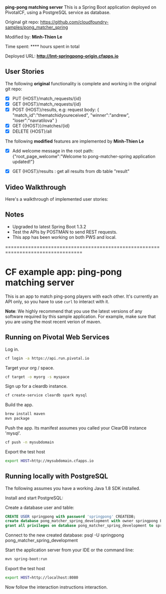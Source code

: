 **ping-pong matching server** 
	This is a Spring Boot application deployed on PivotalCF, using a PostgreSQL service as database.

Original git repo: https://github.com/cloudfoundry-samples/pong_matcher_spring

Modified by: **Minh-Thien Le**

Time spent: **** hours spent in total

Deployed URL: **http://lmt-springpong-origin.cfapps.io**

## User Stories

The following **original** functionality is complete and working in the original git repo:
* [x] PUT {HOST}/match_requests/{id}
* [x] GET {HOST}/match_requests/{id}
* [x] POST {HOST}/results, e.g: request body:
		{
		"match_id":"thematchidyoureceived",
		"winner":"andrew",
		"loser":"navratilova"
		}
* [x] GET {{HOST}}/matches/{id}
* [x] DELETE {HOST}/all

The following **modified** features are implemented by **Minh-Thien Le**
* [x] Add welcome message in the root path:
	{"root_page_welcome":"Welcome to pong-matcher-spring application updated!"}
* [x] GET {HOST}/results : get all results from db table "result"
	

## Video Walkthrough

Here's a walkthrough of implemented user stories:

## Notes
* Upgraded to latest Spring Boot 1.3.2
* Test the APIs by POSTMAN to send REST requests.
* This app has been working on both PWS and local.

=================================================================================
# CF example app: ping-pong matching server

This is an app to match ping-pong players with each other. It's currently an
API only, so you have to use `curl` to interact with it.

**Note**: We highly recommend that you use the latest versions of any software required by this sample application. For example, make sure that you are using the most recent verion of maven.

## Running on Pivotal Web Services

Log in.

```bash
cf login -a https://api.run.pivotal.io
```

Target your org / space.

```bash
cf target -o myorg -s myspace
```

Sign up for a cleardb instance.

```bash
cf create-service cleardb spark mysql
```

Build the app.

```bash
brew install maven
mvn package
```

Push the app. Its manifest assumes you called your ClearDB instance 'mysql'.

```bash
cf push -n mysubdomain
```

Export the test host

```bash
export HOST=http://mysubdomain.cfapps.io
```

## Running locally with PostgreSQL

The following assumes you have a working Java 1.8 SDK installed.

Install and start PostgreSQL:

Create a database user and table:

```sql
CREATE USER springpong with password 'springpong' CREATEDB;
create database pong_matcher_spring_development with owner springpong ENCODING 'UTF8';
grant all privileges on database pong_matcher_spring_development to springpong;
```

Connect to the new created database:
psql -U springpong  pong_matcher_spring_development

Start the application server from your IDE or the command line:

```bash
mvn spring-boot:run
```

Export the test host

```bash
export HOST=http://localhost:8080
```

Now follow the interaction instructions interaction.

[acceptance-test]:https://github.com/cloudfoundry-samples/pong_matcher_acceptance
[pws]:https://run.pivotal.io
[interaction]:https://github.com/cloudfoundry-samples/pong_matcher_grails#interaction-instructions
